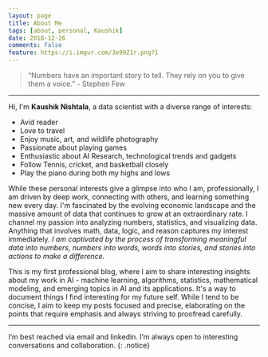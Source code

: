 ```yaml
---
layout: page
title: About Me
tags: [about, personal, Kaushik]
date: 2018-12-26
comments: False
feature: https://i.imgur.com/3e99Z1r.png?1
---
```

>“Numbers have an important story to tell. They rely on you to give them a voice.” - Stephen Few

---

Hi, I'm **Kaushik Nishtala**, a data scientist with a diverse range of interests:

- Avid reader
- Love to travel
- Enjoy music, art, and wildlife photography
- Passionate about playing games
- Enthusiastic about AI Research, technological trends and gadgets
- Follow Tennis, cricket, and basketball closely
- Play the piano during both my highs and lows

While these personal interests give a glimpse into who I am, professionally, I am driven by deep work, connecting with others, and learning something new every day. I'm fascinated by the evolving economic landscape and the massive amount of data that continues to grow at an extraordinary rate. I channel my passion into analyzing numbers, statistics, and visualizing data. Anything that involves math, data, logic, and reason captures my interest immediately. *I am captivated by the process of transforming meaningful data into numbers, numbers into words, words into stories, and stories into actions to make a difference.*

This is my first professional blog, where I aim to share interesting insights about my work in AI - machine learning, algorithms, statistics, mathematical modeling, and emerging topics in AI and its applications. It's a way to document things I find interesting for my future self. While I tend to be concise, I aim to keep my posts focused and precise, elaborating on the points that require emphasis and always striving to proofread carefully.

---

I’m best reached via email and linkedin. I’m always open to interesting conversations and collaboration.
{: .notice}
